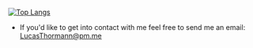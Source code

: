 [![Top Langs](https://github-readme-stats.vercel.app/api/top-langs/?username=lucasthormann&theme=dark&layout=compact&langs_count=8)](https://github.com/anuraghazra/github-readme-stats)

- If you'd like to get into contact with me feel free to send me an email: LucasThormann@pm.me

<!---
lucasthormann/lucasthormann is a ✨ special ✨ repository because its `README.md` (this file) appears on your GitHub profile.
You can click the Preview link to take a look at your changes.
--->
